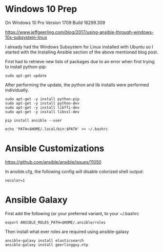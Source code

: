 # Windows 10 Prep

On Windows 10 Pro Version 1709 Build 16299.309

https://www.jeffgeerling.com/blog/2017/using-ansible-through-windows-10s-subsystem-linux

I already had the Windows Subsystem for Linux installed with Ubuntu so I started with the Installing Ansible section of the above mentioned blog post.

First had to retrieve new lists of packages due to an error when first trying to install python-pip:

```
sudo apt-get update
```

After performing the update, the python and lib installs were performed individually.

```
sudo apt-get -y install python-pip
sudo apt-get -y install python-dev
sudo apt-get -y install libffi-dev
sudo apt-get -y install libssl-dev

pip install ansible --user

echo 'PATH=$HOME/.local/bin:$PATH' >> ~/.bashrc
```

# Ansible Customizations

https://github.com/ansible/ansible/issues/11050

In ansible.cfg, the following config will disable colorized shell output:

```
nocolor=1
```

# Ansible Galaxy

First add the following (or your preferred variant, to your ~/.bashrc

```
export ANSIBLE_ROLES_PATH=$HOME/.ansible/roles
```

Then install what ever roles are required using ansible-galaxy

```
ansible-galaxy install elasticsearch
ansible-galaxy install geerlingguy.ntp
```


